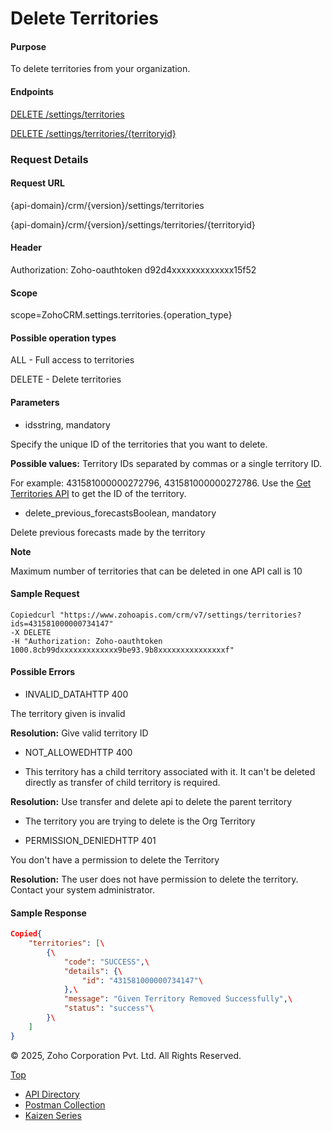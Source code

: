 
# Delete Territories

#### Purpose

To delete territories from your organization.

#### Endpoints

[DELETE /settings/territories](https://www.zoho.com/crm/developer/docs/api/v7/delete-territories.html)

[DELETE /settings/territories/{territoryid}](https://www.zoho.com/crm/developer/docs/api/v7/delete-territories.html)

### Request Details

#### Request URL

{api-domain}/crm/{version}/settings/territories

{api-domain}/crm/{version}/settings/territories/{territoryid}

#### Header

Authorization: Zoho-oauthtoken d92d4xxxxxxxxxxxxx15f52

#### Scope

scope=ZohoCRM.settings.territories.{operation\_type}

#### Possible operation types

ALL - Full access to territories

DELETE - Delete territories

#### Parameters

- idsstring, mandatory



Specify the unique ID of the territories that you want to delete.

**Possible values:** Territory IDs separated by commas or a single territory ID.

For example: 431581000000272796, 431581000000272786. Use the [Get Territories API](https://www.zoho.com/crm/developer/docs/api/v7/territories.html) to get the ID of the territory.

- delete\_previous\_forecastsBoolean, mandatory



Delete previous forecasts made by the territory


**Note**

Maximum number of territories that can be deleted in one API call is 10

#### Sample Request

``` curl
Copiedcurl "https://www.zohoapis.com/crm/v7/settings/territories?ids=431581000000734147"
-X DELETE
-H "Authorization: Zoho-oauthtoken 1000.8cb99dxxxxxxxxxxxxx9be93.9b8xxxxxxxxxxxxxxxf"
```

#### Possible Errors

- INVALID\_DATAHTTP 400



The territory given is invalid



**Resolution:** Give valid territory ID

- NOT\_ALLOWEDHTTP 400



- This territory has a child territory associated with it. It can't be deleted directly as transfer of child territory is required.

**Resolution:** Use transfer and delete api to delete the parent territory
- The territory you are trying to delete is the Org Territory

- PERMISSION\_DENIEDHTTP 401



You don't have a permission to delete the Territory



**Resolution:** The user does not have permission to delete the territory. Contact your system administrator.


#### Sample Response

``` json
Copied{
    "territories": [\
        {\
            "code": "SUCCESS",\
            "details": {\
                "id": "431581000000734147"\
            },\
            "message": "Given Territory Removed Successfully",\
            "status": "success"\
        }\
    ]
}
```

© 2025, Zoho Corporation Pvt. Ltd. All Rights Reserved.

[Top](https://www.zoho.com/crm/developer/docs/api/v7/delete-territories.html#top)

- [API Directory](https://www.zoho.com/crm/developer/docs/api-directory.html?source_from=qlink_)
- [Postman Collection](https://www.postman.com/zohocrmdevelopers/workspace/zoho-crm-developers/overview?source_from=qlink_)
- [Kaizen Series](https://www.zoho.com/crm/developer/docs/kaizen-series-directory.html?source_from=qlink_)